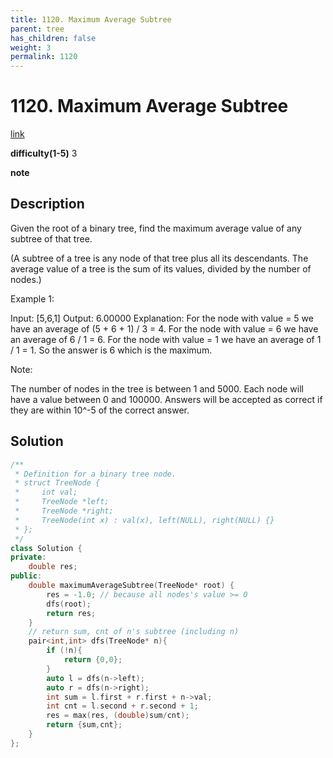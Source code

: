 ```yaml
---
title: 1120. Maximum Average Subtree
parent: tree
has_children: false
weight: 3
permalink: 1120
---
```

# 1120. Maximum Average Subtree
[link](https://leetcode.com/problems/maximum-average-subtree/)

**difficulty(1-5)**
3

**note**

## Description
Given the root of a binary tree, find the maximum average value of any subtree of that tree.

(A subtree of a tree is any node of that tree plus all its descendants. The average value of a tree is the sum of its values, divided by the number of nodes.)

 

Example 1:



Input: [5,6,1]
Output: 6.00000
Explanation: 
For the node with value = 5 we have an average of (5 + 6 + 1) / 3 = 4.
For the node with value = 6 we have an average of 6 / 1 = 6.
For the node with value = 1 we have an average of 1 / 1 = 1.
So the answer is 6 which is the maximum.
 

Note:

The number of nodes in the tree is between 1 and 5000.
Each node will have a value between 0 and 100000.
Answers will be accepted as correct if they are within 10^-5 of the correct answer.

## Solution
```c++
/**
 * Definition for a binary tree node.
 * struct TreeNode {
 *     int val;
 *     TreeNode *left;
 *     TreeNode *right;
 *     TreeNode(int x) : val(x), left(NULL), right(NULL) {}
 * };
 */
class Solution {
private:
    double res;
public:
    double maximumAverageSubtree(TreeNode* root) {
        res = -1.0; // because all nodes's value >= 0
        dfs(root);
        return res;
    }
    // return sum, cnt of n's subtree (including n)
    pair<int,int> dfs(TreeNode* n){
        if (!n){
            return {0,0};
        }
        auto l = dfs(n->left);
        auto r = dfs(n->right);
        int sum = l.first + r.first + n->val;
        int cnt = l.second + r.second + 1;
        res = max(res, (double)sum/cnt);
        return {sum,cnt};
    }
};
```
